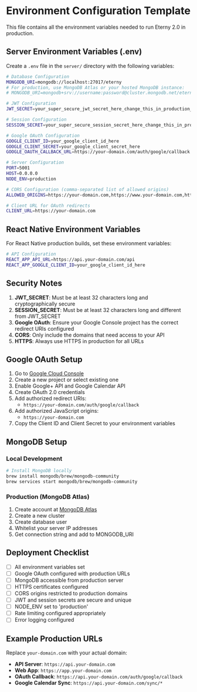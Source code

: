 # Environment Configuration Template

This file contains all the environment variables needed to run Eterny 2.0 in production.

## Server Environment Variables (.env)

Create a `.env` file in the `server/` directory with the following variables:

```bash
# Database Configuration
MONGODB_URI=mongodb://localhost:27017/eterny
# For production, use MongoDB Atlas or your hosted MongoDB instance:
# MONGODB_URI=mongodb+srv://username:password@cluster.mongodb.net/eterny

# JWT Configuration
JWT_SECRET=your_super_secure_jwt_secret_here_change_this_in_production_minimum_32_characters

# Session Configuration  
SESSION_SECRET=your_super_secure_session_secret_here_change_this_in_production_minimum_32_characters

# Google OAuth Configuration
GOOGLE_CLIENT_ID=your_google_client_id_here
GOOGLE_CLIENT_SECRET=your_google_client_secret_here
GOOGLE_OAUTH_CALLBACK_URL=https://your-domain.com/auth/google/callback

# Server Configuration
PORT=5001
HOST=0.0.0.0
NODE_ENV=production

# CORS Configuration (comma-separated list of allowed origins)
ALLOWED_ORIGINS=https://your-domain.com,https://www.your-domain.com,https://app.your-domain.com

# Client URL for OAuth redirects
CLIENT_URL=https://your-domain.com
```

## React Native Environment Variables

For React Native production builds, set these environment variables:

```bash
# API Configuration
REACT_APP_API_URL=https://api.your-domain.com/api
REACT_APP_GOOGLE_CLIENT_ID=your_google_client_id_here
```

## Security Notes

1. **JWT_SECRET**: Must be at least 32 characters long and cryptographically secure
2. **SESSION_SECRET**: Must be at least 32 characters long and different from JWT_SECRET
3. **Google OAuth**: Ensure your Google Console project has the correct redirect URIs configured
4. **CORS**: Only include the domains that need access to your API
5. **HTTPS**: Always use HTTPS in production for all URLs

## Google OAuth Setup

1. Go to [Google Cloud Console](https://console.cloud.google.com/)
2. Create a new project or select existing one
3. Enable Google+ API and Google Calendar API
4. Create OAuth 2.0 credentials
5. Add authorized redirect URIs:
   - `https://your-domain.com/auth/google/callback`
6. Add authorized JavaScript origins:
   - `https://your-domain.com`
7. Copy the Client ID and Client Secret to your environment variables

## MongoDB Setup

### Local Development
```bash
# Install MongoDB locally
brew install mongodb/brew/mongodb-community
brew services start mongodb/brew/mongodb-community
```

### Production (MongoDB Atlas)
1. Create account at [MongoDB Atlas](https://www.mongodb.com/atlas)
2. Create a new cluster
3. Create database user
4. Whitelist your server IP addresses
5. Get connection string and add to MONGODB_URI

## Deployment Checklist

- [ ] All environment variables set
- [ ] Google OAuth configured with production URLs
- [ ] MongoDB accessible from production server
- [ ] HTTPS certificates configured
- [ ] CORS origins restricted to production domains
- [ ] JWT and session secrets are secure and unique
- [ ] NODE_ENV set to 'production'
- [ ] Rate limiting configured appropriately
- [ ] Error logging configured

## Example Production URLs

Replace `your-domain.com` with your actual domain:

- **API Server**: `https://api.your-domain.com`
- **Web App**: `https://app.your-domain.com` 
- **OAuth Callback**: `https://api.your-domain.com/auth/google/callback`
- **Google Calendar Sync**: `https://api.your-domain.com/sync/*` 